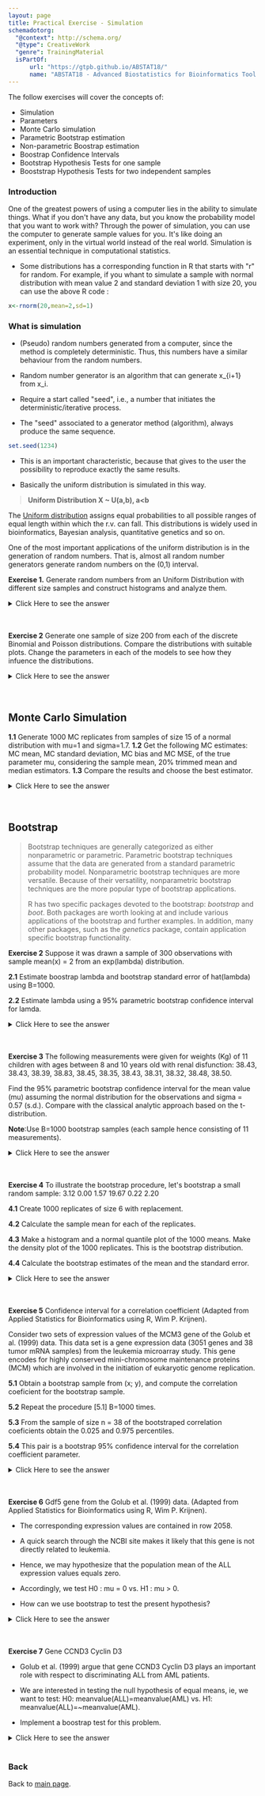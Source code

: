 ```yaml
---
layout: page
title: Practical Exercise - Simulation
schemadotorg:
  "@context": http://schema.org/
  "@type": CreativeWork
  "genre": TrainingMaterial
  isPartOf:
      url: "https://gtpb.github.io/ABSTAT18/"
      name: "ABSTAT18 - Advanced Biostatistics for Bioinformatics Tool Users"
---
```


The follow exercises will cover the concepts of:

-   Simulation
-   Parameters
-   Monte Carlo simulation
-   Parametric Bootstrap estimation
-   Non-parametric Boostrap estimation
-   Boostrap Confidence Intervals
-   Bootstrap Hypothesis Tests for one sample
-   Booststrap Hypothesis Tests for two independent samples

### Introduction

One of the greatest powers of using a computer lies in the ability to simulate things. What if you don't have any data, but you know the probability model that you want to work with? Through the power of simulation, you can use the computer to generate sample values for you. It's like doing an experiment, only in the virtual world instead of the real world. Simulation is an essential technique in computational statistics.

-   Some distributions  has a corresponding function in R that starts with "r" for random. For example, if you whant to simulate a sample with normal distribution with mean value 2 and standard deviation 1 with size 20, you can use the above R code :

```r
x<-rnorm(20,mean=2,sd=1)
```

### What is simulation

-   (Pseudo) random numbers generated from a computer, since
    the method is completely deterministic. Thus, this numbers
    have a similar behaviour from the random numbers.

-   Random number generator is an algorithm that can generate x\_{i+1} from x_i.

-   Require a start called "seed", i.e., a number that initiates the
    deterministic/iterative process.

-   The "seed" associated to a generator method (algorithm),
    always produce the same sequence.

```r
set.seed(1234)
```

-   This is an important characteristic, because that gives to the
    user the possibility to reproduce exactly the same results.


-   Basically the uniform distribution is simulated in this way.

> **Uniform Distribution X ~ U(a,b), a&lt;b**

The [Uniform distribution](https://en.wikipedia.org/wiki/Uniform_distribution_(continuous)) assigns equal probabilities to all possible ranges of equal length within which the r.v. can fall.
This distributions is widely used in bioinformatics, Bayesian analysis, quantitative genetics and so on.

One of the most important applications of the uniform distribution is in the generation of random numbers. That is, almost all random number generators generate random numbers on the (0,1) interval.

**Exercise 1.** Generate random numbers from an Uniform
Distribution  with different size samples and construct
histograms and analyze them.

<details><summary>Click Here to see the answer</summary><p>
<div markdown="1">

```r
# Get a vector of 4 numbers
runif(4)  #by default is generated an uniform in (0,1)


# Get a vector of 3 numbers from 0 to 100
runif(3, min=0, max=100)


# Get 3 integers from 0 to 100
# Use max=101 because it will never actually equal 101
floor(runif(3, min=0, max=101))  

# This will do the same thing
sample(1:100, 3, replace=T)

# To generate integers WITHOUT replacement:
sample(1:100, 3, replace=F)


#comparison of several samples generated from U(0,1)

x<-runif(100)
y<-runif(200)
z<-runif(300)
k<-runif(400)
w<-runif(500)
j<-runif(600)

par(mfrow=c(3,2))

hist(x,main="n=100",prob=T,xlab="")
abline(h=1,col="red")
hist(y,main="n=200",prob=T,xlab="")
abline(h=1,col="red")
hist(z,main="n=300",prob=T,xlab="")
abline(h=1,col="red")



hist(k,main="n=400",prob=T,xlab="")
abline(h=1,col="red")
hist(w,main="n=500",prob=T,xlab="")
abline(h=1,col="red")
hist(y,main="n=600",prob=T,xlab="")
abline(h=1,col="red")
```

</div>
</p></details>
<br/>
<br/>

**Exercise 2** Generate one sample of size 200 from each of the discrete Binomial and Poisson distributions. Compare the distributions with suitable plots. Change the parameters in each of the models to see how they infuence the distributions.

<details><summary>Click Here to see the answer</summary><p>
<div markdown="1">

```r
bin<-rbinom(200,20,0.5) # B(20,0.5)
pois<-rpois(200,2)      # P(2)
bin2<-rbinom(200,200,0.9) # B(20,0.9)
pois2<-rpois(200,30)      # P(30)


par(mfrow=c(2,2))
hist(bin, main="B(20,0.5)",col="blue",prob=T)
lines(density(bin),col="red")

hist(pois, main="P(2)",col="blue",prob=T)
lines(density(pois),col="red")

hist(bin2, main="B(200,0.9)",col="blue",prob=T)
lines(density(bin2),col="red")

hist(pois2, main="P(30)",col="blue",prob=T)
lines(density(pois2),col="red")
```

</div>
</p></details>
<br/>
<br/>

## Monte Carlo Simulation

**1.1**  Generate 1000 MC replicates from samples of size 15 of a normal distribution with mu=1 and sigma=1.7.
**1.2** Get the following MC estimates: MC mean, MC standard
deviation, MC bias and MC MSE, of the true parameter mu,
considering the sample mean, 20% trimmed mean and median
estimators.
**1.3** Compare the results and choose the best estimator.

<details><summary>Click Here to see the answer</summary><p>
<div markdown="1">

```r
set.seed(3) #  is used to set the random number seed,
#  if we want the results reproducible we use
#  set.seed before generate the number

S <- 1000   #  number of MC simulations
n <- 15     #  sample dimension
mu <- 1     # true mean value
sigma <- sqrt(5/3) # standard deviation

out<-t(replicate(S,rnorm(n,mu,sigma))) # 1000 MC replicates
str(out)
class(out)
trimmean <- function(Y){mean(Y,0.2)} # function to calculate 20% trimmean

outsampmean <- apply(out,1,mean)   
outtrimmean <- apply(out,1,trimmean)
outmedian <- apply(out,1,median)
summary.sim <- data.frame(mean=outsampmean,trim=outtrimmean,
                          median=outmedian)

meanMC<-function(Y){   # MC mean estimate
  sum(Y)/length(Y)
}

MCbias<-function(Y,T){ # MC bias  T=true value of a parameter
  meanMC(Y)-T
}



#labels:
#mean=1,  20% trimmean=2,  median=3

MC_mean.1<-meanMC(outsampmean)
MC_mean.2<-meanMC(outtrimmean)
MC_mean.3<-meanMC(outmedian)

MCsd.1<-sd(outsampmean)
MCsd.2<-sd(outtrimmean)
MCsd.3<-sd(outmedian)


MCbias.1<-MCbias(outsampmean,1)
MCbias.2<-MCbias(outtrimmean,1)
MCbias.3<-MCbias(outmedian,1)

MC_MSE.1<-(MCsd.1)^2-(MCbias.1)^2
MC_MSE.2<-(MCsd.2)^2-(MCbias.2)^2
MC_MSE.3<-(MCsd.3)^2-(MCbias.3)^2

results<-matrix(c(1,1,1,1000,1000,1000,MC_mean.1,MC_mean.2,MC_mean.3,
                  MCsd.1,MCsd.2,MCsd.3,MCbias.1,MCbias.2,MCbias.3,MC_MSE.1,MC_MSE.2,MC_MSE.3),
                ncol=3,byrow=T,dimnames=list(c("True value","# replicates","MC mean","MC sd","MC bias","MC MSE"),
                                             c("Sample mean","Trimmed mean","Median")))

print(round(results,3))
```

</div>
</p></details>
<br/>
<br/>

## **Bootstrap**

> Bootstrap techniques are generally categorized as either nonparametric or parametric. Parametric bootstrap techniques assume that the data are generated
> from a standard parametric probability model. Nonparametric bootstrap techniques are more versatile. Because of their versatility, nonparametric bootstrap techniques are the more popular type of bootstrap applications.
>
> R has two specific packages devoted to the bootstrap: _bootstrap_ and _boot_.
> Both packages are worth looking at and include various applications of the
> bootstrap and further examples. In addition, many other packages, such as the _genetics_ package, contain application specific bootstrap functionality.

**Exercise 2** Suppose it was drawn a sample of 300 observations with sample mean(x) = 2 from an exp(lambda) distribution.

**2.1** Estimate boostrap lambda and bootstrap standard error of hat(lambda) using B=1000.

**2.2** Estimate lambda using a 95%
parametric bootstrap confidence interval for lamda.

<details><summary>Click Here to see the answer</summary><p>
<div markdown="1">

```r
# 95% CI for exponential parameter lambda
# Given 300 data points with mean 2.
# Assume the data is exp(lambda)

# We are given the number of data points and mean
n<-300  
xbar<-2  


# The MLE for lambda is 1/xbar  
lambda_hat<-1/xbar


# Generate the bootstrap samples
# Each column is one bootstrap sample (of 300 resampled values)
nboot = 1000
# Here's the key difference with the empirical
# bootstrap. We draw the bootstrap sample from Exponential(hat lambda)

x<-rexp(n*nboot,lambda_hat)
bootstrap_sample<-matrix(x, nrow=n, ncol=nboot)  

# Compute the bootstrap lambda star
lambda_star = 1./colMeans(bootstrap_sample)

#2.1 Boostrap estimation of lambda
mean_lambda<-mean(lambda_star)
cat(mean_lambda)

# Boostrap estimation of the standard error of lambda hat

num<-NULL
i<-1
for (i in 1:1000){
  num[i]<-(lambda_star[i]-mean_lambda)^2
}

se.B.lambda<-sqrt(sum(num)/1000)

cat(se.B.lambda)

# 2.2 Find the .025 and .975 quantile for delta star
d = quantile(lambda_star, c(.025,.975))  

cat(d)
```

</div>
</p></details>
<br/>
<br/>

**Exercise 3** The following measurements were given for weights (Kg) of 11 children with ages between 8 and 10 years old with renal disfunction: 38.43, 38.43, 38.39, 38.83, 38.45, 38.35, 38.43, 38.31, 38.32, 38.48, 38.50.

Find the 95% parametric bootstrap confidence interval for the mean value (mu) assuming the normal distribution for the observations and sigma = 0.57 (s.d.). Compare with the classical analytic approach based on the t-distribution.

**Note**:Use B=1000 bootstrap samples (each sample hence consisting
of 11 measurements).

<details><summary>Click Here to see the answer</summary><p>
<div markdown="1">

```r
x<-c(38.43, 38.43, 38.39, 38.83, 38.45, 38.35, 38.43, 38.31, 38.32, 38.48, 38.50)

xbar<-mean(x)
sd<-0.57
nx<-11
B<-1000

boot_sample<-replicate(B,rnorm(nx,xbar,sd))
dim(boot_sample)
str(boot_sample)
boot_sample[,1]  # 1st bootsample
mean(boot_sample[,1]) # 1st mean
boot_means<-apply(boot_sample,2,mean)
length(boot_means)

ci_mu<-quantile(boot_means,c(0.025,0.975))
print(ci_mu)

hist(boot_means, col="blue", nclass=30)
```

```r
# Classical parametric CI
hist(x)
```

```r
plot(density(x))
```

```r
shapiro.test(x)
t.test(x)
```

</div>
</p></details>
<br/>
<br/>

**Exercise 4** To illustrate the bootstrap procedure, let's bootstrap a small random sample:
3.12 0.00 1.57 19.67 0.22 2.20

**4.1** Create 1000 replicates of size 6 with replacement.

**4.2** Calculate the sample mean for each of the replicates.

**4.3** Make a histogram and a normal quantile plot of the 1000 means. Make the density plot of the 1000 replicates. This is the bootstrap distribution.

**4.4** Calculate the bootstrap estimates of the mean and the standard error.

<details><summary>Click Here to see the answer</summary><p>
<div markdown="1">

```r
set.seed(1234)
x<-c(3.12,0.00,1.57,19.67, 0.22, 2.20)

x.star<-matrix(NA,1000,6)
i<-1
for (i in 1:1000){
  x.star[i,]<-sample(x,length(x),replace=T)
}

class(x.star)
dim(x.star)

mean.1000<-apply(x.star,1,mean)

meanB<-mean(mean.1000)  #bootstrap estimate of the mean

biasB<-meanB-mean(x)   #bias

hist(mean.1000)
```

```r
qqnorm(mean.1000)
```

```r
num<-NULL
i<-1
for (i in 1:1000){
  num[i]<-(mean.1000[i]-meanB)^2
}

se.B<-sqrt(sum(num)/999)


#------------  95% confidence interval for mean

CI<-quantile(mean.1000,c(0.025,0.975))

#using boot package

library(boot)

#we need a function of the parameter that we whant to estimate
#second argument "indeices" is the indices of the observations for bootstrap sample

my.mean = function(x, indices){
  return( mean( x[indices] ) )
}

data.boot<-boot(x,my.mean,1000)
mode(data.boot)
str(data.boot)
ci.boots<-boot.ci(data.boot,0.95,type="perc")
print(ci.boots)
```

</div>
</p></details>
<br/>
<br/>

**Exercise 5** Confidence interval for a correlation coefficient (Adapted from Applied Statistics for Bioinformatics using R, Wim P. Krijnen).

Consider two sets of expression values of the MCM3 gene of the Golub et al. (1999) data. This data set is a gene expression data (3051 genes and 38 tumor mRNA samples) from the leukemia microarray study. This gene encodes for highly conserved mini-chromosome maintenance proteins (MCM) which are involved in the initiation of eukaryotic genome replication.

**5.1** Obtain a bootstrap sample from (x; y), and compute the correlation coeficient for the bootstrap sample.

**5.2** Repeat the procedure [5.1] B=1000 times.

**5.3** From the sample of size n = 38 of the bootstraped correlation coeficients obtain the 0.025 and 0.975 percentiles.

**5.4** This pair is a bootstrap 95% confidence interval for the correlation coefficient parameter.

<details><summary>Click Here to see the answer</summary><p>
<div markdown="1">

```r
source("https://bioconductor.org/biocLite.R")
biocLite("multtest")

library(multtest);
data(golub)
x <- golub[2289,];
y <- golub[2430,]
cor(x,y)

xy<-matrix(c(x,y),ncol=2) #matrix containig the data

B <- 1000 #number of bootstrap samples
cor.star <- 0 #matrix containing correlation coefficients
for (i in 1:B){
  z<-sample(1:nrow(xy),replace=TRUE)
  cor.star[i] <- cor(xy[z,1],xy[z,2])
}

mean(cor.star) #bootstrap estimate of the correlation coefficient

plot(density(cor.star)) #bootstrap sampling distribution

quantile(cor.star,c(0.025,0.975))#bootstrap 95% confidence interval

#parametric approach

install.packages("psychometric") # install package with function
library(psychometric) # load package with function

# The following command calculates lower and upper
# 95% confidence intervals (level)
# sample size (n) is

CIr(r=cor(x,y), n = 38, level = .95)
```

</div>
</p></details>
<br/>
<br/>

**Exercise 6** Gdf5 gene from the Golub et al. (1999) data.
(Adapted from Applied Statistics for Bioinformatics using R, Wim P. Krijnen).

-   The corresponding expression values are contained in row 2058.

-   A quick search through the NCBI site makes it likely that this
    gene is not directly related to leukemia.

-   Hence, we may hypothesize that the population mean of the
    ALL expression values equals zero.

-   Accordingly, we test H0 : mu = 0 vs. H1 : mu > 0.

-   How can we use bootstrap to test the present hypothesis?

<details><summary>Click Here to see the answer</summary><p>
<div markdown="1">

```r
library(multtest)
data(golub)
?golub
#golub.cl is a numeric vector indicating the tumor class,
#27 acute lymphoblastic leukemia (ALL) cases (code 0)
#and 11 acute myeloid leukemia (AML) cases (code 1).

gol.fac <- factor(golub.cl,levels=0:1, labels= c("ALL","AML"))

x <- golub[2058,golub.cl==0] # getting ALL expression levels


#non-parametric approach:bootstrap
n<-length(x)
mu0<-0

t.obs<-(mean(x)-mu0)*sqrt(n)/sd(x)
t.obs

z<-x-mean(x)+mu0
z
hist(z)


m <- 10000

t.star <- 0
for(j in 1:m)
{
  z.star <- sample(z,n,replace=T)
  t.star[j] <- (mean(z.star)-mu0)*sqrt(n)/sd(z.star)
}

p<-length(t.star[t.star>t.obs])/m  # one-sided
p


#parametric approach: t-test

hist(x,probability=T)
lines(density(x))
shapiro.test(x)  #normality test
t.test(x,alternative = "greater",mu = 0)
```

</div>
</p></details>
<br/>
<br/>

**Exercise 7** Gene CCND3 Cyclin D3

-   Golub et al. (1999) argue that gene CCND3 Cyclin D3 plays an important role with respect to discriminating ALL from AML patients.

-   We are interested in testing the null hypothesis of equal means, ie, we want to test: H0: meanvalue(ALL)=meanvalue(AML)  vs. H1: meanvalue(ALL)=~meanvalue(AML).

-   Implement a boostrap test for this problem.

<details><summary>Click Here to see the answer</summary><p>
<div markdown="1">

```r
golub.cl
x1<-golub[1042,golub.cl==0]
x2<-golub[1042,golub.cl==1]


plot(density(x1),xlim=c(-2,3))  #empirical densities
lines(density(x2),col=2)
legend(-1,0.6,legend=c("ALL","AML"),col=1:2,lty=1)

n1<-length(x1)
n2<-length(x2)
xb1<-mean(x1)
xb2<-mean(x2)
vb1<-var(x1)
vb2<-var(x2)
t.obs<-(xb1-xb2)/sqrt(vb1/n1+vb2/n2)
t.obs
xb<-mean(c(x1,x2)) #combined mean of the two samples
z1<-x1-xb1+xb
z2<-x2-xb2+xb
mean(z1)
mean(z2)
xb
t.star<-0
B<-1000
for(i in 1:B){
  z1.star<-sample(z1,n1,replace=T)
  z2.star<-sample(z2,n2,replace=T)
  zb1<-mean(z1.star)
  zb2<-mean(z2.star)
  vz1<-var(z1.star)
  vz2<-var(z2.star)
  t.star[i]<-(zb1-zb2)/sqrt(vz1/n1+vz2/n2)
}
pvalue<-(sum(abs(t.star)>abs(t.obs))/B)
pvalue

#parametric approach
shapiro.test(x1)
shapiro.test(x2)
var.test(x1,x2)
test<-t.test(golub[1042,] ~ golub.cl, var.equal=T,alternative="two.sided")
test
```

</div>
</p></details>

<br>

### Back

Back to [main page](../../index.md).
